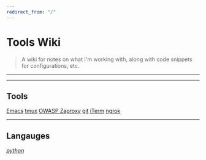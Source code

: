 ```yaml
---
redirect_from: "/"
---
```



# Tools Wiki

> A wiki for notes on what I'm working with, along with code snippets for configurations, etc.

---
---

## Tools
[Emacs](Emacs)
[tmux](tmux)
[OWASP Zaproxy](OWASP-ZAPROXY)
[git](git)
[iTerm](iTerm)
[ngrok](ngrok)

---

## Langauges
*[python](python)*
